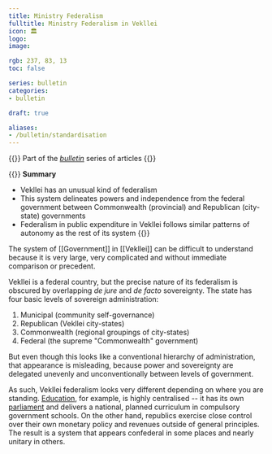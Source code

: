 ```yaml
---
title: Ministry Federalism
fulltitle: Ministry Federalism in Vekllei
icon: 🏛️
logo:
image:

rgb: 237, 83, 13
toc: false

series: bulletin
categories:
- bulletin

draft: true

aliases:
- /bulletin/standardisation
---
```

{{<note series>}}
 Part of the *[bulletin](/bulletin/)* series of articles
{{</note>}}

{{<note panel>}}
**Summary**

* Vekllei has an unusual kind of federalism
* This system delineates powers and independence from the federal government between Commonwealth (provincial) and Republican (city-state) governments
* Federalism in public expenditure in Vekllei follows similar patterns of autonomy as the rest of its system
{{</note>}}

The system of [[Government]] in [[Vekllei]] can be difficult to understand because it is very large, very complicated and without immediate comparison or precedent.

Vekllei is a federal country, but the precise nature of its federalism is obscured by overlapping *de jure* and *de facto* sovereignty. The state has four basic levels of sovereign administration:

1. Municipal (community self-governance)
2. Republican (Vekllei city-states)
3. Commonwealth (regional groupings of city-states)
4. Federal (the supreme "Commonwealth" government)

But even though this looks like a conventional hierarchy of administration, that appearance is misleading, because power and sovereignty are delegated unevenly and unconventionally between levels of government.

As such, Vekllei federalism looks very different depending on where you are standing. [Education](/education/), for example, is highly centralised -- it has its own [parliament](/parliaments/) and delivers a national, planned curriculum in compulsory government schools. On the other hand, republics exercise close control over their own monetary policy and revenues outside of general principles. The result is a system that appears confederal in some places and nearly unitary in others.


